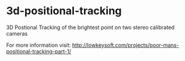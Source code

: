 # 3d-positional-tracking
3D Postional Tracking of the brightest point on two stereo calibrated cameras

For more information visit:
http://lowkeysoft.com/projects/poor-mans-positional-tracking-part-1/
